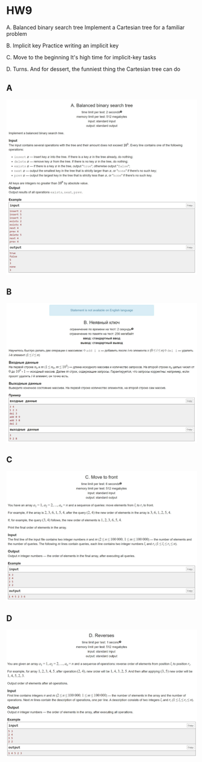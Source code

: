 # HW9

A. Balanced binary search tree Implement a Cartesian tree for a familiar problem

B. Implicit key Practice writing an implicit key

C. Move to the beginning It's high time for implicit-key tasks

D. Turns.  And for dessert, the funniest thing the Cartesian tree can do

## A

![A](Problems_screenshots/A.jpg)

## B

![B](Problems_screenshots/B.jpg)

## C

![C](Problems_screenshots/C.jpg)

## D

![D](Problems_screenshots/D.jpg)
